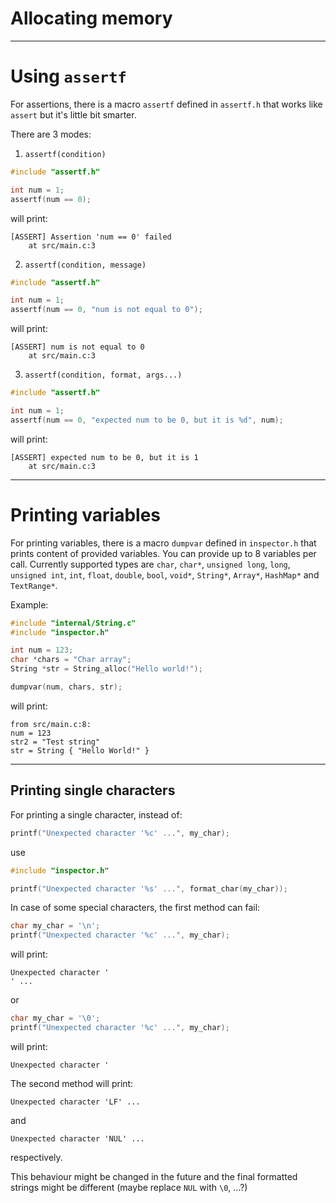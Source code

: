 # Allocating memory


---


# Using `assertf`

For assertions, there is a macro `assertf` defined in `assertf.h` that works like `assert` but it's little bit smarter.

There are 3 modes:

1. `assertf(condition)`
```c
#include "assertf.h"

int num = 1;
assertf(num == 0);
```
will print:
```
[ASSERT] Assertion 'num == 0' failed
    at src/main.c:3
```

2. `assertf(condition, message)`
```c
#include "assertf.h"

int num = 1;
assertf(num == 0, "num is not equal to 0");
```
will print:
```
[ASSERT] num is not equal to 0
    at src/main.c:3
```

3. `assertf(condition, format, args...)`
```c
#include "assertf.h"

int num = 1;
assertf(num == 0, "expected num to be 0, but it is %d", num);
```
will print:
```
[ASSERT] expected num to be 0, but it is 1
	at src/main.c:3
```


---


# Printing variables

For printing variables, there is a macro `dumpvar` defined in `inspector.h` that prints content of provided variables. You can provide up to 8 variables per call. Currently supported types are `char`, `char*`, `unsigned long`, `long`, `unsigned int`, `int`, `float`, `double`, `bool`, `void*`, `String*`, `Array*`, `HashMap*` and `TextRange*`.

Example:
```c
#include "internal/String.c"
#include "inspector.h"

int num = 123;
char *chars = "Char array";
String *str = String_alloc("Hello world!");

dumpvar(num, chars, str);
```
will print:
```
from src/main.c:8:
num = 123
str2 = "Test string"
str = String { "Hello World!" }
```


---


## Printing single characters

For printing a single character, instead of:
```c
printf("Unexpected character '%c' ...", my_char);
```

use

```c
#include "inspector.h"

printf("Unexpected character '%s' ...", format_char(my_char));
```

In case of some special characters, the first method can fail:

```c
char my_char = '\n';
printf("Unexpected character '%c' ...", my_char);
```

will print:

```
Unexpected character '
' ...
```

or

```c
char my_char = '\0';
printf("Unexpected character '%c' ...", my_char);
```

will print:

```
Unexpected character '
```

The second method will print:

```
Unexpected character 'LF' ...
```

and

```
Unexpected character 'NUL' ...
```

respectively.

This behaviour might be changed in the future and the final formatted strings might be different (maybe replace `NUL` with `\0`, ...?)
